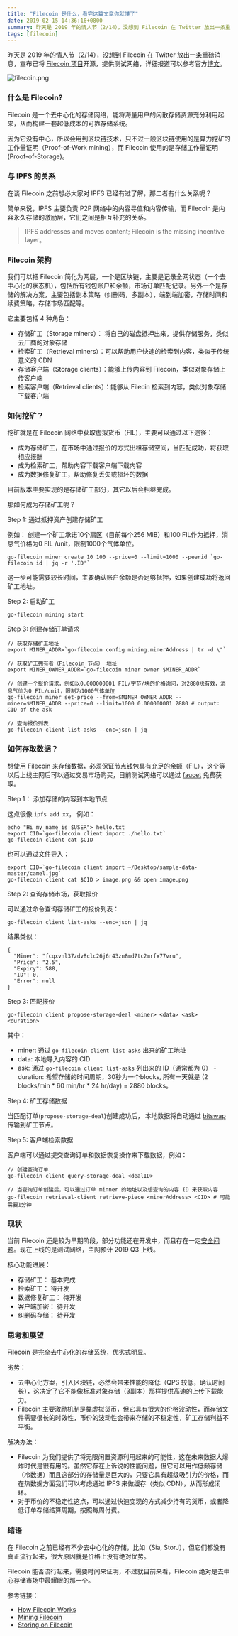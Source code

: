 ```yaml
---
title: "Filecoin 是什么，看完这篇文章你就懂了"
date: 2019-02-15 14:36:16+0800
summary: 昨天是 2019 年的情人节（2/14），没想到 Filecoin 在 Twitter 放出一条重磅消息，宣布已将开源,那么本篇文章就带着大家来尝鲜，看看 Filecoin 的基本用法。
tags: [filecoin]
---
```


昨天是 2019 年的情人节（2/14），没想到 Filecoin 在 Twitter 放出一条重磅消息，宣布已将 [Filecoin 项目](https://github.com/filecoin-project/go-filecoin)开源，提供测试网络，详细报道可以参考官方[博文](https://filecoin.io/blog/opening-filecoin-project-repos/)。

![filecoin.png](/images/filecoin/filecoin.png)

### 什么是 Filecoin?

Filecoin 是一个去中心化的存储网络，能将海量用户的闲散存储资源充分利用起来，从而构建一套超低成本的可靠存储系统。

因为它没有中心，所以会用到区块链技术，只不过一般区块链使用的是算力挖矿的工作量证明（Proof-of-Work mining），而 Filecoin 使用的是存储工作量证明(Proof-of-Storage)。

### 与 IPFS 的关系

在谈 Filecoin 之前想必大家对 IPFS 已经有过了解，那二者有什么关系呢？

简单来说，IPFS 主要负责 P2P 网络中的内容寻值和内容传输，而 Filecoin 是内容永久存储的激励层，它们之间是相互补充的关系。

> IPFS addresses and moves content; Filecoin is the missing incentive layer。

### Filecoin 架构

我们可以把 Filecoin 简化为两层，一个是区块链，主要是记录全网状态（一个去中心化的状态机），包括所有钱包账户和余额，市场订单匹配记录。另外一个是存储的解决方案，主要包括副本策略（纠删码，多副本），端到端加密，存储时间和续费策略，存储市场匹配等。

它主要包括 4 种角色：

- 存储矿工（Storage miners）： 将自己的磁盘抵押出来，提供存储服务，类似云厂商的对象存储
- 检索矿工（Retrieval miners）：可以帮助用户快速的检索到内容，类似于传统意义的 CDN
- 存储客户端（Storage clients）：能够上传内容到 Filecoin，类似对象存储上传客户端
- 检索客户端（Retrieval clients）：能够从 Filecin 检索到内容，类似对象存储下载客户端

### 如何挖矿？

挖矿就是在 Filecoin 网络中获取虚拟货币（FIL），主要可以通过以下途径：

- 成为存储矿工，在市场中通过报价的方式出租存储空间，当匹配成功，将获取相应报酬
- 成为检索矿工，帮助内容下载客户端下载内容
- 成为数据修复矿工，帮助修复丢失或损坏的数据

目前版本主要实现的是存储矿工部分，其它以后会相继完成。

那如何成为存储矿工呢？

Step 1: 通过抵押资产创建存储矿工

例如： 创建一个矿工承诺10个扇区（目前每个256 MiB）和100 FIL作为抵押，消息气价格为0 FIL /unit，限制1000个气体单位。

```
go-filecoin miner create 10 100 --price=0 --limit=1000 --peerid `go-filecoin id | jq -r '.ID'`
```

这一步可能需要较长时间，主要确认账户余额是否足够抵押，如果创建成功将返回矿工地址。

Step 2: 启动矿工

```
go-filecoin mining start
```

Step 3: 创建存储订单请求

```
// 获取存储矿工地址
export MINER_ADDR=`go-filecoin config mining.minerAddress | tr -d \"` 

// 获取矿工拥有者（Filecoin 节点） 地址 
export MINER_OWNER_ADDR=`go-filecoin miner owner $MINER_ADDR`

// 创建一个报价请求，例如以0.000000001 FIL/字节/块的价格询问，对2880块有效，消息气价为0 FIL/unit，限制为1000气体单位
go-filecoin miner set-price --from=$MINER_OWNER_ADDR --miner=$MINER_ADDR --price=0 --limit=1000 0.000000001 2880 # output: CID of the ask

// 查询报价列表
go-filecoin client list-asks --enc=json | jq 
```

### 如何存取数据？

想使用 Filecoin 来存储数据，必须保证节点钱包具有充足的余额（FIL），这个等以后上线主网后可以通过交易市场购买，目前测试网络可以通过 [faucet](https://github.com/filecoin-project/go-filecoin/wiki/Getting-Started#get-fil-from-the-filecoin-faucet) 免费获取。

Step 1： 添加存储的内容到本地节点

这点很像 `ipfs add xx`， 例如：

```
echo "Hi my name is $USER"> hello.txt
export CID=`go-filecoin client import ./hello.txt`
go-filecoin client cat $CID
```

也可以通过文件导入：

```
export CID=`go-filecoin client import ~/Desktop/sample-data-master/camel.jpg`
go-filecoin client cat $CID > image.png && open image.png
```

Step 2: 查询存储市场，获取报价

可以通过命令查询存储矿工的报价列表：

```
go-filecoin client list-asks --enc=json | jq
```

结果类似：

```
{
  "Miner": "fcqxvnl37zdv8clc26j6r43zn8md7tc2mrfx77vru",
  "Price": "2.5",
  "Expiry": 588,
  "ID": 0,
  "Error": null
}
```

Step 3: 匹配报价

```
go-filecoin client propose-storage-deal <miner> <data> <ask> <duration>
```

其中：

- miner: 通过 `go-filecoin client list-asks` 出来的矿工地址
- data: 本地导入内容的 CID
- ask:  通过 `go-filecoin client list-asks` 列出来的 ID（通常都为 0）
-duration: 希望存储的时间周期，30秒为一个blocks, 所有一天就是 (2 blocks/min * 60 min/hr * 24 hr/day) = 2880 blocks。

Step 4: 矿工存储数据

当匹配订单(`propose-storage-deal`)创建成功后， 本地数据将自动通过 [bitswap](https://github.com/ipfs/specs/tree/master/bitswap) 传输到矿工节点。

Step 5: 客户端检索数据

客户端可以通过提交查询订单和数据恢复操作来下载数据，例如：


```
// 创建查询订单
go-filecoin client query-storage-deal <dealID>

// 当查询订单创建后，可以通过订单 minner 的地址以及想查询的内容 ID 来获取内容
go-filecoin retrieval-client retrieve-piece <minerAddress> <CID> # 可能需要1分钟
```

### 现状

当前 Filecoin 还是较为早期阶段，部分功能还在开发中，而且存在一定[安全问题](https://github.com/filecoin-project/go-filecoin/blob/master/KNOWN_ISSUES.md)。现在上线的是测试网络，主网预计 2019 Q3 上线。

核心功能进展：

- 存储矿工： 基本完成
- 检索矿工： 待开发
- 数据修复矿工： 待开发
- 客户端加密： 待开发
- 纠删码存储： 待开发

### 思考和展望

Filecoin 是完全去中心化的存储系统，优劣式明显。

劣势：

- 去中心化方案，引入区块链，必然会带来性能的降低（QPS 较低，确认时间长），这决定了它不能像标准对象存储（3副本）那样提供高速的上传下载能力。
- Filecoin 主要激励机制是靠虚拟货币，但它具有很大的价格波动性，而存储文件需要很长的时效性，币价的波动性会带来存储的不稳定性，矿工存储利益不平衡。

解决办法：

- Filecoin 为我们提供了将无限闲置资源利用起来的可能性，这在未来数据大爆炸时代是很有用的。虽然它存在上诉说的性能问题，但它可以用作低频存储（冷数据）而且这部分的存储量是巨大的，只要它具有超级吸引力的价格，而在热数据方面我们可以考虑通过 IPFS 来做缓存（类似 CDN），从而形成闭环。
- 对于币价的不稳定性这点，可以通过快速变现的方式减少持有的货币，或者降低订单存储结算周期，按照每周付费。

### 结语

在 Filecoin 之前已经有不少去中心化的存储，比如（Sia, StorJ），但它们都没有真正流行起来，很大原因就是价格上没有绝对优势。

Filecoin 能否流行起来，需要时间来证明，不过就目前来看，Filecoin 绝对是去中心存储市场中最耀眼的那一个。

参考链接：

- [How Filecoin Works](https://github.com/filecoin-project/go-filecoin/wiki/How-Filecoin-Works)
- [Mining Filecoin](https://github.com/filecoin-project/go-filecoin/wiki/Mining-Filecoin)
- [Storing on Filecoin](https://github.com/filecoin-project/go-filecoin/wiki/Storing-on-Filecoin)
 